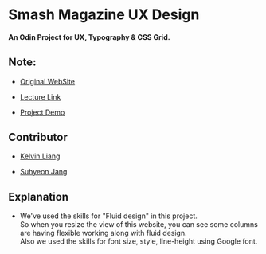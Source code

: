 # Smash Magazine UX Design

#### An Odin Project for UX, Typography & CSS Grid.

## Note:

- [Original WebSite](https://www.smashingmagazine.com/)

- [Lecture Link](https://www.theodinproject.com/courses/html5-and-css3/lessons/design-teardown)

- [Project Demo](https://kelvin8773.github.io/smash-magazine-ux/)

## Contributor

- [Kelvin Liang](https://github.com/kelvin8773)

- [Suhyeon Jang](https://github.com/shjang7)

## Explanation

- We've used the skills for "Fluid design" in this project. <br />
So when you resize the view of this website, you can see some columns <br />
are having flexible working along with fluid design. <br />
Also we used the skills for font size, style, line-height using Google font. <br />
